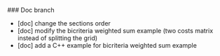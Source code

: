 ### Doc branch

* [doc] change the sections order
* [doc] modify the bicriteria weighted sum example (two costs matrix instead of splitting the grid)
* [doc] add a C++ example for bicriteria weighted sum example